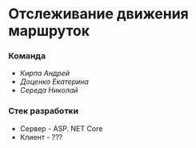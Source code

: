 # Отслеживание движения маршруток #

### Команда ###
+ _Кирпа Андрей_ 
+ _Доценко Екатерина_ 
+ _Середа Николай_ 

### Стек разработки ###
+ Сервер - ASP. NET Core
+ Клиент - ???
